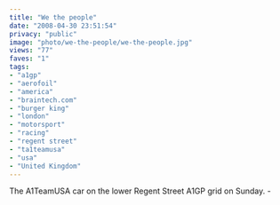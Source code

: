 ```yaml
---
title: "We the people"
date: "2008-04-30 23:51:54"
privacy: "public"
image: "photo/we-the-people/we-the-people.jpg"
views: "77"
faves: "1"
tags:
- "a1gp"
- "aerofoil"
- "america"
- "braintech.com"
- "burger king"
- "london"
- "motorsport"
- "racing"
- "regent street"
- "ta1teamusa"
- "usa"
- "United Kingdom"
---
```

The A1TeamUSA car on the lower Regent Street A1GP grid on Sunday. - <a href="/photos/2008/05/01/we-the-people"></a>
